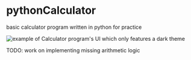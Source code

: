 # pythonCalculator
basic calculator program written in python for practice

<img alt="example of Calculator program's UI which only features a dark theme" src="https://imgur.com/nAwqrvV"/>


TODO: work on implementing missing arithmetic logic